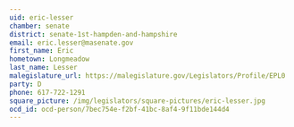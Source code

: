 ```yaml
---
uid: eric-lesser
chamber: senate
district: senate-1st-hampden-and-hampshire
email: eric.lesser@masenate.gov
first_name: Eric
hometown: Longmeadow
last_name: Lesser
malegislature_url: https://malegislature.gov/Legislators/Profile/EPL0
party: D
phone: 617-722-1291
square_picture: /img/legislators/square-pictures/eric-lesser.jpg
ocd_id: ocd-person/7bec754e-f2bf-41bc-8af4-9f11bde144d4
---
```

